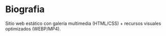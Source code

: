 # Biografia
Sitio web estático con galería multimedia (HTML/CSS) + recursos visuales optimizados (WEBP/MP4).
